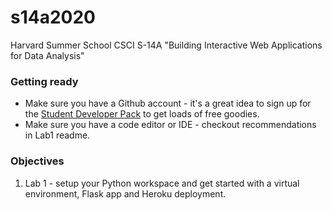 # s14a2020
Harvard Summer School CSCI S-14A "Building Interactive Web Applications for Data Analysis"

### Getting ready
+ Make sure you have a Github account - it's a great idea to sign up for the [Student Developer Pack](https://education.github.com/pack) to get loads of free goodies.
+ Make sure you have a code editor or IDE - checkout recommendations in Lab1 readme.

### Objectives

1. Lab 1 - setup your Python workspace and get started with a virtual environment, Flask app and Heroku deployment.